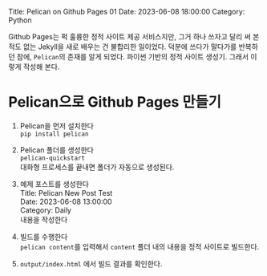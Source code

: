 Title: Pelican on Github Pages 01
Date: 2023-06-08 18:00:00
Category: Python

Github Pages는 퍽 훌륭한 정적 사이트 제공 서비스지만, 그거 하나 쓰자고 달리 써 본 적도 없는 Jekyll을 새로 배우는 건 불합리한 일이었다. 덕분에 쓰다가 말다가를 반복하던 참에, `Pelican`의 존재를 알게 되었다. 파이썬 기반의 정적 사이트 생성기. 그래서 이렇게 작성해 본다.

# Pelican으로 Github Pages 만들기

1. Pelican을 먼저 설치한다  
  `pip install pelican`

2. Pelican 폴더를 생성한다  
  `pelican-quickstart`  
  대화형 프로세스를 끝내면 폴더가 자동으로 생성된다.

3. 예제 포스트를 생성한다  
  Title: Pelican New Post Test  
  Date: 2023-06-08 13:00:00  
  Category: Daily  
  내용을 작성한다

4. 빌드를 수행한다  
  `pelican content`를 입력해서 `content` 폴더 내의 내용을 정적 사이트로 빌드한다.

5. `output/index.html` 에서 빌드 결과를 확인한다.